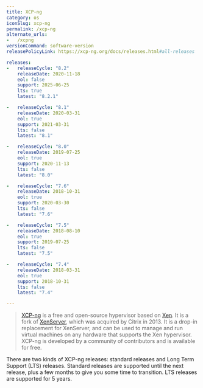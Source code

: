 ```yaml
---
title: XCP-ng
category: os
iconSlug: xcp-ng
permalink: /xcp-ng
alternate_urls:
-   /xcpng
versionCommand: software-version
releasePolicyLink: https://xcp-ng.org/docs/releases.html#all-releases

releases:
-   releaseCycle: "8.2"
    releaseDate: 2020-11-18
    eol: false
    support: 2025-06-25
    lts: true
    latest: "8.2.1"

-   releaseCycle: "8.1"
    releaseDate: 2020-03-31
    eol: true
    support: 2021-03-31
    lts: false
    latest: "8.1"

-   releaseCycle: "8.0"
    releaseDate: 2019-07-25
    eol: true
    support: 2020-11-13
    lts: false
    latest: "8.0"

-   releaseCycle: "7.6"
    releaseDate: 2018-10-31
    eol: true
    support: 2020-03-30
    lts: false
    latest: "7.6"

-   releaseCycle: "7.5"
    releaseDate: 2018-08-10
    eol: true
    support: 2019-07-25
    lts: false
    latest: "7.5"

-   releaseCycle: "7.4"
    releaseDate: 2018-03-31
    eol: true
    support: 2018-10-31
    lts: false
    latest: "7.4"

---
```


> [XCP-ng](https://xcp-ng.org) is a free and open-source hypervisor based on
> [Xen](https://xenproject.org/). It is a fork of [XenServer](https://xenserver.org/), which was
> acquired by Citrix in 2013. It is a drop-in replacement for XenServer, and can be used to manage
> and run virtual machines on any hardware that supports the Xen hypervisor. XCP-ng is developed by
> a community of contributors and is available for free.

There are two kinds of XCP-ng releases: standard releases and Long Term Support (LTS) releases.
Standard releases are supported until the next release, plus a few months to give you some time to transition.
LTS releases are supported for 5 years.
